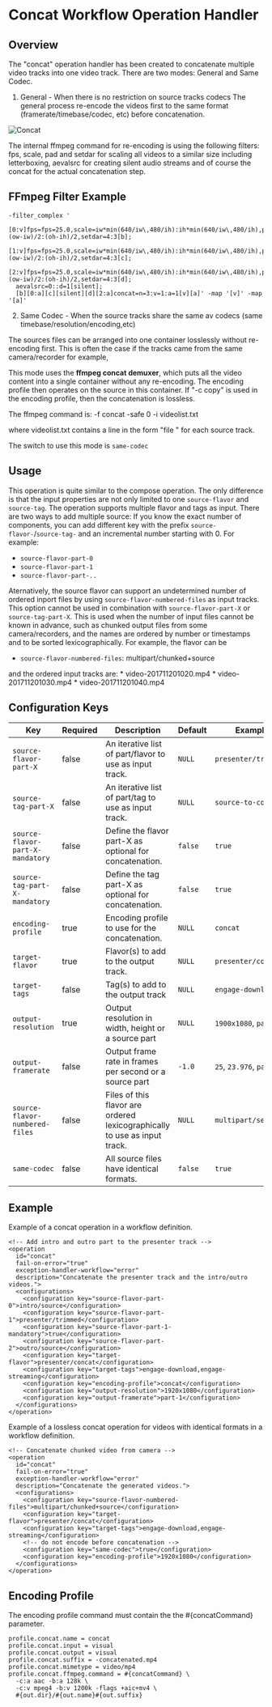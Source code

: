 Concat Workflow Operation Handler
=================================

Overview
--------

The "concat" operation handler has been created to concatenate multiple video tracks into one video track.
There are two modes: General and Same Codec.

1) General - When there is no restriction on source tracks codecs
The general process re-encode the videos first to the same format (framerate/timebase/codec, etc) before concatenation.

![Concat](Concat.png)

The internal ffmpeg command for re-encoding is using the following filters: fps, scale, pad and setdar for scaling all videos to a
similar size including letterboxing, aevalsrc for creating silent audio streams and of course the concat for the actual
concatenation step.


FFmpeg Filter Example
---------------------

    -filter_complex '
      [0:v]fps=fps=25.0,scale=iw*min(640/iw\,480/ih):ih*min(640/iw\,480/ih),pad=640:480:(ow-iw)/2:(oh-ih)/2,setdar=4:3[b];
      [1:v]fps=fps=25.0,scale=iw*min(640/iw\,480/ih):ih*min(640/iw\,480/ih),pad=640:480:(ow-iw)/2:(oh-ih)/2,setdar=4:3[c];
      [2:v]fps=fps=25.0,scale=iw*min(640/iw\,480/ih):ih*min(640/iw\,480/ih),pad=640:480:(ow-iw)/2:(oh-ih)/2,setdar=4:3[d];
      aevalsrc=0::d=1[silent];
      [b][0:a][c][silent][d][2:a]concat=n=3:v=1:a=1[v][a]' -map '[v]' -map '[a]'


2) Same Codec - When the source tracks share the same av codecs (same timebase/resolution/encoding,etc)

The sources files can be arranged into one container losslessly without re-encoding first.
This is often the case if the tracks came from the same camera/recorder for example,

This mode uses the __ffmpeg concat demuxer__, which puts all the video content into a single container without any re-encoding. The encoding profile then operates on the source in this container. If "-c copy" is used in the encoding profile, then the concatenation is lossless.

The ffmpeg command is:
        -f concat -safe 0 -i videolist.txt

where videolist.txt contains a line in the form "file <path to video>" for each source track.

The switch to use this mode is `same-codec`



Usage
-----

This operation is quite similar to the compose operation. The only difference is that the input properties are not only
limited to one `source-flavor` and `source-tag`. The operation supports multiple flavor and tags as input.
There are two ways to add multiple source:
If you know the exact number of components, you can add different key with the prefix `source-flavor-`/`source-tag-` and an incremental number starting
with 0. For example:

 - `source-flavor-part-0`
 - `source-flavor-part-1`
 - `source-flavor-part-..`

Aternatively, the source flavor can support an undetermined number of ordered inport files by using `source-flavor-numbered-files` as input tracks. This option cannot be used in combination with `source-flavor-part-X` or `source-tag-part-X`.
This is used when the number of input files cannot be known in advance, such as chunked output files from some camera/recorders, and the names are ordered by number or timestamps and to be sorted lexicographically.
For example, the flavor can be

 - `source-flavor-numbered-files`: multipart/chunked+source

 and the ordered input tracks are:
     * video-201711201020.mp4
     * video-201711201030.mp4
     * video-201711201040.mp4


Configuration Keys
------------------

|Key                             |Required|Description                                            |Default|Example|
|--------------------------------|--------|-------------------------------------------------------|-------|-------|
|`source-flavor-part-X`          |false   |An iterative list of part/flavor to use as input track.|`NULL` |`presenter/trimmed`|
|`source-tag-part-X`             |false   |An iterative list of part/tag to use as input track.   |`NULL` |`source-to-concate`|
|`source-flavor-part-X-mandatory`|false   |Define the flavor part-X as optional for concatenation.|`false`|`true`|
|`source-tag-part-X-mandatory`   |false   |Define the tag part-X as optional for concatenation.   |`false`|`true`|
|`encoding-profile`              |true    |Encoding profile to use for the concatenation.         |`NULL` |`concat`|
|`target-flavor`                 |true    |Flavor(s) to add to the output track.                  |`NULL` |`presenter/concat`|
|`target-tags`                   |false   |Tag(s) to add to the output track                      |`NULL` |`engage-download`|
|`output-resolution`             |true    |Output resolution in width, height or a source part    |`NULL` |`1900x1080`, `part-1`|
|`output-framerate`              |false   |Output frame rate in frames per second or a source part|`-1.0` |`25`, `23.976`, `part-1`|
|`source-flavor-numbered-files`  |false   |Files of this flavor are ordered lexicographically to use as input track.  |`NULL` |`multipart/sections`|
|`same-codec`                    |false   |All source files have identical formats.               |`false` |`true`|


Example
-------

Example of a concat operation in a workflow definition.

    <!-- Add intro and outro part to the presenter track -->
    <operation
      id="concat"
      fail-on-error="true"
      exception-handler-workflow="error"
      description="Concatenate the presenter track and the intro/outro videos.">
      <configurations>
        <configuration key="source-flavor-part-0">intro/source</configuration>
        <configuration key="source-flavor-part-1">presenter/trimmed</configuration>
        <configuration key="source-flavor-part-1-mandatory">true</configuration>
        <configuration key="source-flavor-part-2">outro/source</configuration>
        <configuration key="target-flavor">presenter/concat</configuration>
        <configuration key="target-tags">engage-download,engage-streaming</configuration>
        <configuration key="encoding-profile">concat</configuration>
        <configuration key="output-resolution">1920x1080</configuration>
        <configuration key="output-framerate">part-1</configuration>
      </configurations>
    </operation>

Example of a lossless concat operation for videos with identical formats in a workflow definition.

    <!-- Concatenate chunked video from camera -->
    <operation
      id="concat"
      fail-on-error="true"
      exception-handler-workflow="error"
      description="Concatenate the generated videos.">
      <configurations>
        <configuration key="source-flavor-numbered-files">multipart/chunked+source</configuration>
        <configuration key="target-flavor">presenter/concat</configuration>
        <configuration key="target-tags">engage-download,engage-streaming</configuration>
        <!-- do not encode before concatenation -->
        <configuration key="same-codec">true</configuration>
        <configuration key="encoding-profile">1920x1080</configuration>
      </configurations>
    </operation>

Encoding Profile
----------------

The encoding profile command must contain the the #{concatCommand} parameter.

    profile.concat.name = concat
    profile.concat.input = visual
    profile.concat.output = visual
    profile.concat.suffix = -concatenated.mp4
    profile.concat.mimetype = video/mp4
    profile.concat.ffmpeg.command = #{concatCommand} \
      -c:a aac -b:a 128k \
      -c:v mpeg4 -b:v 1200k -flags +aic+mv4 \
      #{out.dir}/#{out.name}#{out.suffix}


